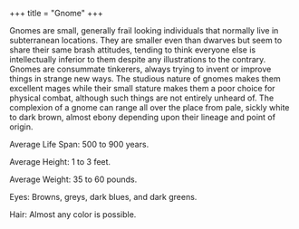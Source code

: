 +++
title = "Gnome"
+++

Gnomes are small, generally frail looking individuals that normally live in subterranean locations. They are smaller even than dwarves but seem to share their same brash attitudes, tending to think everyone else is intellectually inferior to them despite any illustrations to the contrary. Gnomes are consummate tinkerers, always trying to invent or improve things in strange new ways. The studious nature of gnomes makes them excellent mages while their small stature makes them a poor choice for physical combat, although such things are not entirely unheard of. The complexion of a gnome can range all over the place from pale, sickly white to dark brown, almost ebony depending upon their lineage and point of origin.

Average Life Span: 500 to 900 years.

Average Height: 1 to 3 feet.

Average Weight: 35 to 60 pounds.

Eyes: Browns, greys, dark blues, and dark greens.

Hair: Almost any color is possible.
